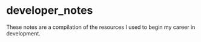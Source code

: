 # developer_notes
These notes are a compilation of the resources I used to begin my career in development.